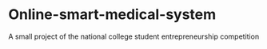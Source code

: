 # Online-smart-medical-system
A small project of the national college student entrepreneurship competition
